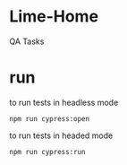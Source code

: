 # Lime-Home

QA Tasks
# run
to run tests in headless mode
```
npm run cypress:open

```
to run tests in headed mode
```
npm run cypress:run 
```


